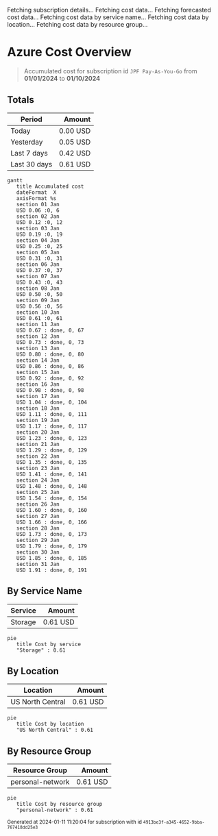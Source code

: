 Fetching subscription details...
Fetching cost data...
Fetching forecasted cost data...
Fetching cost data by service name...
Fetching cost data by location...
Fetching cost data by resource group...
# Azure Cost Overview

> Accumulated cost for subscription id `JPF Pay-As-You-Go` from **01/01/2024** to **01/10/2024**

## Totals

|Period|Amount|
|---|---:|
|Today|0.00 USD|
|Yesterday|0.05 USD|
|Last 7 days|0.42 USD|
|Last 30 days|0.61 USD|

```mermaid
gantt
   title Accumulated cost
   dateFormat  X
   axisFormat %s
   section 01 Jan
   USD 0.06 :0, 6
   section 02 Jan
   USD 0.12 :0, 12
   section 03 Jan
   USD 0.19 :0, 19
   section 04 Jan
   USD 0.25 :0, 25
   section 05 Jan
   USD 0.31 :0, 31
   section 06 Jan
   USD 0.37 :0, 37
   section 07 Jan
   USD 0.43 :0, 43
   section 08 Jan
   USD 0.50 :0, 50
   section 09 Jan
   USD 0.56 :0, 56
   section 10 Jan
   USD 0.61 :0, 61
   section 11 Jan
   USD 0.67 : done, 0, 67
   section 12 Jan
   USD 0.73 : done, 0, 73
   section 13 Jan
   USD 0.80 : done, 0, 80
   section 14 Jan
   USD 0.86 : done, 0, 86
   section 15 Jan
   USD 0.92 : done, 0, 92
   section 16 Jan
   USD 0.98 : done, 0, 98
   section 17 Jan
   USD 1.04 : done, 0, 104
   section 18 Jan
   USD 1.11 : done, 0, 111
   section 19 Jan
   USD 1.17 : done, 0, 117
   section 20 Jan
   USD 1.23 : done, 0, 123
   section 21 Jan
   USD 1.29 : done, 0, 129
   section 22 Jan
   USD 1.35 : done, 0, 135
   section 23 Jan
   USD 1.41 : done, 0, 141
   section 24 Jan
   USD 1.48 : done, 0, 148
   section 25 Jan
   USD 1.54 : done, 0, 154
   section 26 Jan
   USD 1.60 : done, 0, 160
   section 27 Jan
   USD 1.66 : done, 0, 166
   section 28 Jan
   USD 1.73 : done, 0, 173
   section 29 Jan
   USD 1.79 : done, 0, 179
   section 30 Jan
   USD 1.85 : done, 0, 185
   section 31 Jan
   USD 1.91 : done, 0, 191
```

## By Service Name

|Service|Amount|
|---|---:|
|Storage|0.61 USD|

```mermaid
pie
   title Cost by service
   "Storage" : 0.61
```

## By Location

|Location|Amount|
|---|---:|
|US North Central|0.61 USD|

```mermaid
pie
   title Cost by location
   "US North Central" : 0.61
```

## By Resource Group

|Resource Group|Amount|
|---|---:|
|personal-network|0.61 USD|

```mermaid
pie
   title Cost by resource group
   "personal-network" : 0.61
```

<sup>Generated at 2024-01-11 11:20:04 for subscription with id `4913be3f-a345-4652-9bba-767418dd25e3`</sup>
